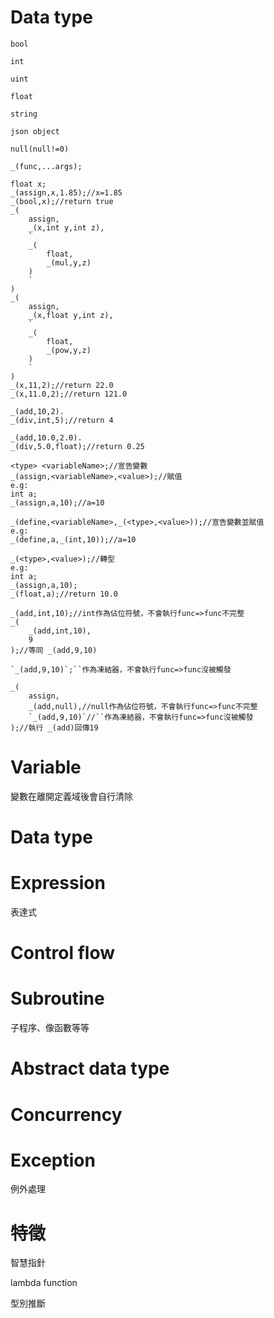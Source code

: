 # Data type
```
bool

int

uint

float

string

json object

null(null!=0)
```

```
_(func,...args);

float x;
_(assign,x,1.85);//x=1.85
_(bool,x);//return true
_(
    assign,
    _(x,int y,int z),
    `
    _(
        float,
        _(mul,y,z)
    )
    `
)
_(
    assign,
    _(x,float y,int z),
    `
    _(
        float,
        _(pow,y,z)
    )
    `
)
_(x,11,2);//return 22.0
_(x,11.0,2);//return 121.0

_(add,10,2).
_(div,int,5);//return 4

_(add,10.0,2.0).
_(div,5.0,float);//return 0.25
```

```
<type> <variableName>;//宣告變數
_(assign,<variableName>,<value>);//賦值
e.g:
int a;
_(assign,a,10);//a=10

_(define,<variableName>,_(<type>,<value>));//宣告變數並賦值
e.g:
_(define,a,_(int,10));//a=10

_(<type>,<value>);//轉型
e.g:
int a;
_(assign,a,10);
_(float,a);//return 10.0

_(add,int,10);//int作為佔位符號，不會執行func=>func不完整
_(
    _(add,int,10),
    9
);//等同 _(add,9,10)

`_(add,9,10)`;``作為凍結器，不會執行func=>func沒被觸發

_(
    assign,
    _(add,null),//null作為佔位符號，不會執行func=>func不完整
    `_(add,9,10)`//``作為凍結器，不會執行func=>func沒被觸發
);//執行 _(add)回傳19
```

# Variable
變數在離開定義域後會自行清除

# Data type
# Expression
表達式
# Control flow
# Subroutine
子程序、像函數等等
# Abstract data type
# Concurrency

# Exception
例外處理

# 特徵
智慧指針

lambda function

型別推斷

